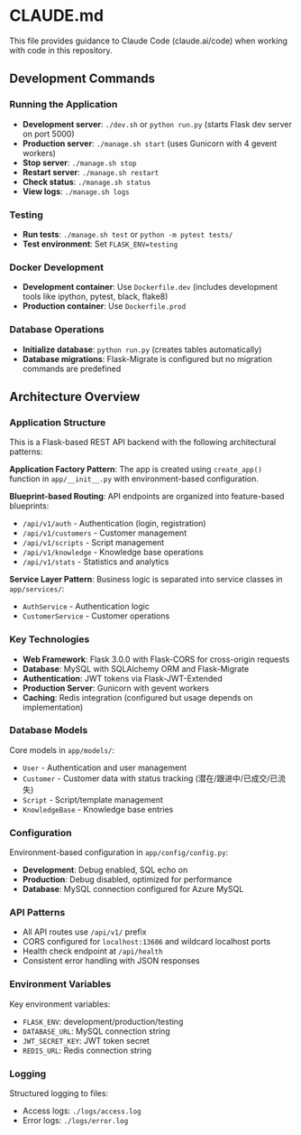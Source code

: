 # CLAUDE.md

This file provides guidance to Claude Code (claude.ai/code) when working with code in this repository.

## Development Commands

### Running the Application
- **Development server**: `./dev.sh` or `python run.py` (starts Flask dev server on port 5000)
- **Production server**: `./manage.sh start` (uses Gunicorn with 4 gevent workers)
- **Stop server**: `./manage.sh stop`
- **Restart server**: `./manage.sh restart`
- **Check status**: `./manage.sh status`
- **View logs**: `./manage.sh logs`

### Testing
- **Run tests**: `./manage.sh test` or `python -m pytest tests/`
- **Test environment**: Set `FLASK_ENV=testing`

### Docker Development
- **Development container**: Use `Dockerfile.dev` (includes development tools like ipython, pytest, black, flake8)
- **Production container**: Use `Dockerfile.prod`

### Database Operations
- **Initialize database**: `python run.py` (creates tables automatically)
- **Database migrations**: Flask-Migrate is configured but no migration commands are predefined

## Architecture Overview

### Application Structure
This is a Flask-based REST API backend with the following architectural patterns:

**Application Factory Pattern**: The app is created using `create_app()` function in `app/__init__.py` with environment-based configuration.

**Blueprint-based Routing**: API endpoints are organized into feature-based blueprints:
- `/api/v1/auth` - Authentication (login, registration)
- `/api/v1/customers` - Customer management
- `/api/v1/scripts` - Script management
- `/api/v1/knowledge` - Knowledge base operations
- `/api/v1/stats` - Statistics and analytics

**Service Layer Pattern**: Business logic is separated into service classes in `app/services/`:
- `AuthService` - Authentication logic
- `CustomerService` - Customer operations

### Key Technologies
- **Web Framework**: Flask 3.0.0 with Flask-CORS for cross-origin requests
- **Database**: MySQL with SQLAlchemy ORM and Flask-Migrate
- **Authentication**: JWT tokens via Flask-JWT-Extended
- **Production Server**: Gunicorn with gevent workers
- **Caching**: Redis integration (configured but usage depends on implementation)

### Database Models
Core models in `app/models/`:
- `User` - Authentication and user management
- `Customer` - Customer data with status tracking (潜在/跟进中/已成交/已流失)
- `Script` - Script/template management
- `KnowledgeBase` - Knowledge base entries

### Configuration
Environment-based configuration in `app/config/config.py`:
- **Development**: Debug enabled, SQL echo on
- **Production**: Debug disabled, optimized for performance
- **Database**: MySQL connection configured for Azure MySQL

### API Patterns
- All API routes use `/api/v1/` prefix
- CORS configured for `localhost:13686` and wildcard localhost ports
- Health check endpoint at `/api/health`
- Consistent error handling with JSON responses

### Environment Variables
Key environment variables:
- `FLASK_ENV`: development/production/testing
- `DATABASE_URL`: MySQL connection string
- `JWT_SECRET_KEY`: JWT token secret
- `REDIS_URL`: Redis connection string

### Logging
Structured logging to files:
- Access logs: `./logs/access.log`
- Error logs: `./logs/error.log`